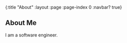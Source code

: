 {:title "About"
 :layout :page
 :page-index 0
 :navbar? true}

## About Me

I am a software engineer.
